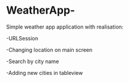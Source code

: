 # WeatherApp-
Simple weather app application with realisation:

-URLSession

-Changing location on main screen

-Search by city name 

-Adding new cities in tableview 
